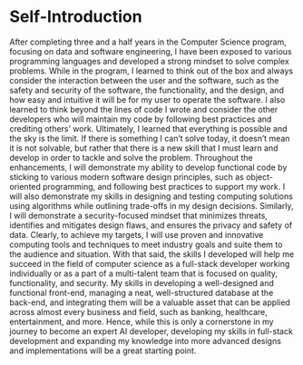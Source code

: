# Self-Introduction

After completing three and a half years in the Computer Science program, focusing on data and software engineering, I have been exposed to various programming languages and developed a strong mindset to solve complex problems.
While in the program, I learned to think out of the box and always consider the interaction between the user and the software, such as the safety and security of the software, the functionality, and the design, and how easy and intuitive it will be for my user to operate the software. I also learned to think beyond the lines of code I wrote and consider the other developers who will maintain my code by following best practices and crediting others’ work. Ultimately, I learned that everything is possible and the sky is the limit. If there is something I can’t solve today, it doesn’t mean it is not solvable, but rather that there is a new skill that I must learn and develop in order to tackle and solve the problem.
Throughout the enhancements, I will demonstrate my ability to develop functional code by sticking to various modern software design principles, such as object-oriented programming, and following best practices to support my work. I will also demonstrate my skills in designing and testing computing solutions using algorithms while outlining trade-offs in my design decisions. Similarly, I will demonstrate a security-focused mindset that minimizes threats, identifies and mitigates design flaws, and ensures the privacy and safety of data. Clearly, to achieve my targets, I will use proven and innovative computing tools and techniques to meet industry goals and suite them to the audience and situation.
With that said, the skills I developed will help me succeed in the field of computer science as a full-stack developer working individually or as a part of a multi-talent team that is focused on quality, functionality, and security. My skills in developing a well-designed and functional front-end, managing a neat, well-structured database at the back-end, and integrating them will be a valuable asset that can be applied across almost every business and field, such as banking, healthcare, entertainment, and more. Hence, while this is only a cornerstone in my journey to become an expert AI developer, developing my skills in full-stack development and expanding my knowledge into more advanced designs and implementations will be a great starting point. 
